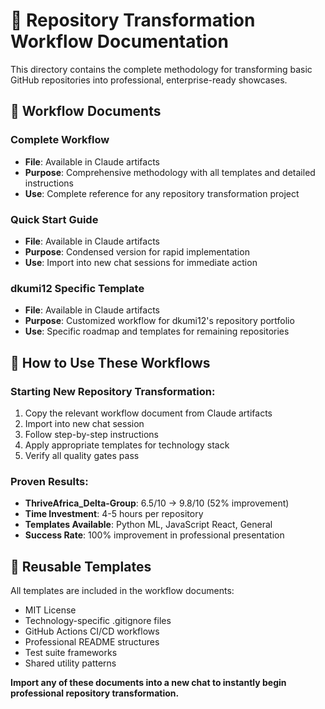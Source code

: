 # 🚀 Repository Transformation Workflow Documentation

This directory contains the complete methodology for transforming basic GitHub repositories into professional, enterprise-ready showcases.

## 📁 **Workflow Documents**

### **Complete Workflow** 
- **File**: Available in Claude artifacts
- **Purpose**: Comprehensive methodology with all templates and detailed instructions
- **Use**: Complete reference for any repository transformation project

### **Quick Start Guide**
- **File**: Available in Claude artifacts
- **Purpose**: Condensed version for rapid implementation
- **Use**: Import into new chat sessions for immediate action

### **dkumi12 Specific Template**
- **File**: Available in Claude artifacts
- **Purpose**: Customized workflow for dkumi12's repository portfolio
- **Use**: Specific roadmap and templates for remaining repositories

## 🎯 **How to Use These Workflows**

### **Starting New Repository Transformation:**
1. Copy the relevant workflow document from Claude artifacts
2. Import into new chat session
3. Follow step-by-step instructions
4. Apply appropriate templates for technology stack
5. Verify all quality gates pass

### **Proven Results:**
- **ThriveAfrica_Delta-Group**: 6.5/10 → 9.8/10 (52% improvement)
- **Time Investment**: 4-5 hours per repository
- **Templates Available**: Python ML, JavaScript React, General
- **Success Rate**: 100% improvement in professional presentation

## 🔄 **Reusable Templates**

All templates are included in the workflow documents:
- MIT License
- Technology-specific .gitignore files
- GitHub Actions CI/CD workflows  
- Professional README structures
- Test suite frameworks
- Shared utility patterns

**Import any of these documents into a new chat to instantly begin professional repository transformation.**